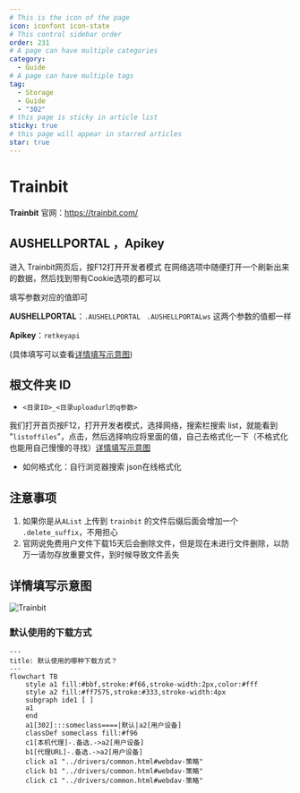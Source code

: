 ```yaml
---
# This is the icon of the page
icon: iconfont icon-state
# This control sidebar order
order: 231
# A page can have multiple categories
category:
  - Guide
# A page can have multiple tags
tag:
  - Storage
  - Guide
  - "302"
# this page is sticky in article list
sticky: true
# this page will appear in starred articles
star: true
---
```

# Trainbit

**Trainbit** 官网：https://trainbit.com/

## **AUSHELLPORTAL ，Apikey**

进入 Trainbit网页后，按F12打开开发者模式   在网络选项中随便打开一个刷新出来的数据，然后找到带有Cookie选项的都可以

填写参数对应的值即可

**AUSHELLPORTAL**：`.AUSHELLPORTAL` ` .AUSHELLPORTALws` 这两个参数的值都一样

**Apikey**：`retkeyapi`

(具体填写可以查看[详情填写示意图](#详情填写示意图))

## **根文件夹 ID**

- `<目录ID>_<目录uploadurl的q参数>`

我们打开首页按F12，打开开发者模式，选择网络，搜索栏搜索 list，就能看到 "`listoffiles`"，点击，然后选择响应将里面的值，自己去格式化一下（不格式化也能用自己慢慢的寻找）[详情填写示意图](#详情填写示意图)

- 如何格式化：自行浏览器搜索 json在线格式化



## **注意事项**

1. 如果你是从`AList` 上传到 `trainbit` 的文件后缀后面会增加一个 `.delete_suffix`，不用担心
2. 官网说免费用户文件下载15天后会删除文件，但是现在未进行文件删除，以防万一请勿存放重要文件，到时候导致文件丢失



## **详情填写示意图**

![Trainbit](/img/drivers/trainbit/Trainbit-1.png)



### **默认使用的下载方式**

```mermaid
---
title: 默认使用的哪种下载方式？
---
flowchart TB
    style a1 fill:#bbf,stroke:#f66,stroke-width:2px,color:#fff
    style a2 fill:#ff7575,stroke:#333,stroke-width:4px
    subgraph ide1 [ ]
    a1
    end
    a1[302]:::someclass====|默认|a2[用户设备]
    classDef someclass fill:#f96
    c1[本机代理]-.备选.->a2[用户设备]
    b1[代理URL]-.备选.->a2[用户设备]
    click a1 "../drivers/common.html#webdav-策略"
    click b1 "../drivers/common.html#webdav-策略"
    click c1 "../drivers/common.html#webdav-策略"
```

